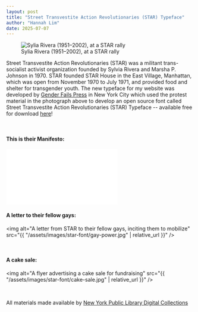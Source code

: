 ```yaml
---
layout: post
title: "Street Transvestite Action Revolutionaries (STAR) Typeface"
author: "Hannah Lim"
date: 2025-07-07
---
```


<figure>
  <img alt="Sylia Rivera (1951–2002), at a STAR rally" src="{{ "/assets/images/star-font/STAR-rally.jpg" | relative_url }}" />
  <figcaption>
    Sylia Rivera (1951–2002), at a STAR rally
  </figcaption>
</figure>

Street Transvestite Action Revolutionaries (STAR) was a militant trans-socialist activist organization founded by Sylvia Rivera and Marsha P. Johnson in 1970. STAR founded STAR House in the East Village, Manhattan, which was open from November 1970 to July 1971, and provided food and shelter for transgender youth. The new typeface for my website was developed by [Gender Fails Press](https://genderfailpress.info/) in New York City which used the protest material in the photograph above to develop an open source font called Street Transvestite Action Revolutionaries (STAR) Typeface -- available free for download [here](https://genderfailpress.info/PROTEST-FONTS)!

<br>

#### This is their Manifesto:

<embed src="/assets/images/star-font/manifesto.pdf" type="application/pdf">

<br>

#### A letter to their fellow gays:

<img alt="A letter from STAR to their fellow gays, inciting them to mobilize" src="{{ "/assets/images/star-font/gay-power.jpg" | relative_url }}" />

<br>

#### A cake sale:

<img alt="A flyer advertising a cake sale for fundraising" src="{{ "/assets/images/star-font/cake-sale.jpg" | relative_url }}" />

<br>

All materials made available by [New York Public Library Digital Collections](https://digitalcollections.nypl.org/collections/22cd2780-382e-0135-dcfa-0bdba8019f89?filters=%5Bsubcollection%3D4a4258b0-38bd-0135-1f7d-11383eee7638%5D)